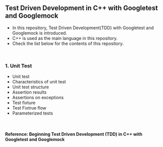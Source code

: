 ## Test Driven Development in C++ with Googletest and Googlemock
* In this repository, Test Driven Development(TDD) with Googletest and Googlemock is introduced.
* C++ is used as the main language in this repository.
* Check the list below for the contents of this repository.

</br>

### 1. Unit Test
* Unit test
* Characteristics of unit test
* Unit test structure
* Assertion results
* Assertions on exceptions
* Test fixture
* Test Fixtrue flow
* Parameterized tests

</br>

#### Reference: Beginning Test Driven Development (TDD) in C++ with Googletest and Googlemock